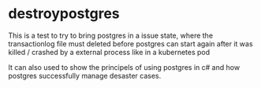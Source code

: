 # destroypostgres
This is a test to try to bring postgres in a issue state, where the transactionlog file must deleted before postgres can start again after it was killed / crashed by a external process like in a kubernetes pod

It can also used to show the principels of using postgres in c# and how postgres successfully manage desaster cases.
